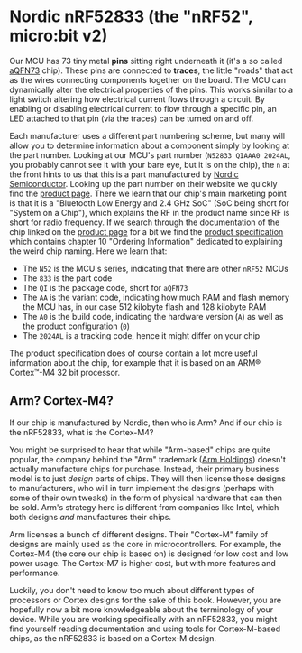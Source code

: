 # Nordic nRF52833 (the "nRF52", micro:bit v2)

Our MCU has 73 tiny metal **pins** sitting right underneath it (it's a so called [aQFN73] chip).
These pins are connected to **traces**, the little "roads" that act as the wires connecting components
together on the board. The MCU can dynamically alter the electrical properties
of the pins. This works similar to a light switch altering how electrical
current flows through a circuit. By enabling or disabling electrical current to
flow through a specific pin, an LED attached to that pin (via the traces) can
be turned on and off.

Each manufacturer uses a different part numbering scheme, but many will allow
you to determine information about a component simply by looking at the part
number. Looking at our MCU's part number (`N52833 QIAAA0 2024AL`, you probably cannot
see it with your bare eye, but it is on the chip), the `n` at the
front hints to us that this is a part manufactured by [Nordic Semiconductor].
Looking up the part number on their website we quickly find the [product page].
There we learn that our chip's main marketing point is that it is a
"Bluetooth Low Energy and 2.4 GHz SoC" (SoC being short for "System on a Chip"),
which explains the RF in the product name since RF is short for radio frequency.
If we search through the documentation of the chip linked on the [product page]
for a bit we find the [product specification] which contains chapter 10 "Ordering Information"
dedicated to explaining the weird chip naming. Here we learn that:

[aQFN73]: https://en.wikipedia.org/wiki/Flat_no-leads_package
[Nordic Semiconductor]: https://www.nordicsemi.com/
[product page]: https://www.nordicsemi.com/products/nrf52833
[product specification]: https://infocenter.nordicsemi.com/pdf/nRF52833_PS_v1.3.pdf

- The `N52` is the MCU's series, indicating that there are other `nRF52` MCUs
- The `833` is the part code
- The `QI` is the package code, short for `aQFN73`
- The `AA` is the variant code, indicating how much RAM and flash memory the MCU has,
  in our case 512 kilobyte flash and 128 kilobyte RAM
- The `A0` is the build code, indicating the hardware version (`A`) as well as the product configuration (`0`)
- The `2024AL` is a tracking code, hence it might differ on your chip

The product specification does of course contain a lot more useful information about
the chip, for example that it is based on an ARM® Cortex™-M4 32 bit processor.


## Arm? Cortex-M4?

If our chip is manufactured by Nordic, then who is Arm? And if our chip is the
nRF52833, what is the Cortex-M4?

You might be surprised to hear that while "Arm-based" chips are quite
popular, the company behind the "Arm" trademark ([Arm Holdings][]) doesn't
actually manufacture chips for purchase. Instead, their primary business
model is to just *design* parts of chips. They will then license those designs to
manufacturers, who will in turn implement the designs (perhaps with some of
their own tweaks) in the form of physical hardware that can then be sold.
Arm's strategy here is different from companies like Intel, which both
designs *and* manufactures their chips.

Arm licenses a bunch of different designs. Their "Cortex-M" family of designs
are mainly used as the core in microcontrollers. For example, the Cortex-M4
(the core our chip is based on) is designed for low cost and low power usage.
The Cortex-M7 is higher cost, but with more features and performance.

Luckily, you don't need to know too much about different types of processors
or Cortex designs for the sake of this book. However, you are hopefully now a
bit more knowledgeable about the terminology of your device. While you are
working specifically with an nRF52833, you might find yourself reading
documentation and using tools for Cortex-M-based chips, as the nRF52833 is
based on a Cortex-M design.

[Arm Holdings]: https://www.arm.com/
